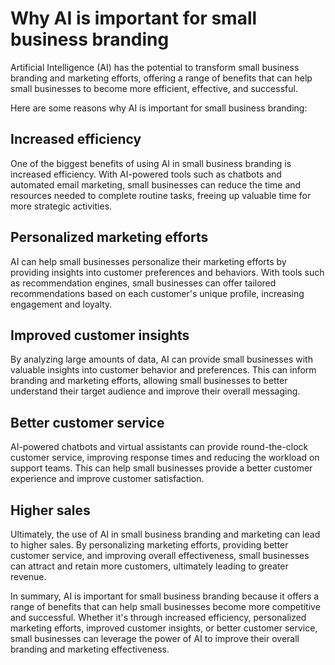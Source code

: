 Why AI is important for small business branding
=============================================================

Artificial Intelligence (AI) has the potential to transform small business branding and marketing efforts, offering a range of benefits that can help small businesses to become more efficient, effective, and successful.

Here are some reasons why AI is important for small business branding:

Increased efficiency
--------------------

One of the biggest benefits of using AI in small business branding is increased efficiency. With AI-powered tools such as chatbots and automated email marketing, small businesses can reduce the time and resources needed to complete routine tasks, freeing up valuable time for more strategic activities.

Personalized marketing efforts
------------------------------

AI can help small businesses personalize their marketing efforts by providing insights into customer preferences and behaviors. With tools such as recommendation engines, small businesses can offer tailored recommendations based on each customer's unique profile, increasing engagement and loyalty.

Improved customer insights
--------------------------

By analyzing large amounts of data, AI can provide small businesses with valuable insights into customer behavior and preferences. This can inform branding and marketing efforts, allowing small businesses to better understand their target audience and improve their overall messaging.

Better customer service
-----------------------

AI-powered chatbots and virtual assistants can provide round-the-clock customer service, improving response times and reducing the workload on support teams. This can help small businesses provide a better customer experience and improve customer satisfaction.

Higher sales
------------

Ultimately, the use of AI in small business branding and marketing can lead to higher sales. By personalizing marketing efforts, providing better customer service, and improving overall effectiveness, small businesses can attract and retain more customers, ultimately leading to greater revenue.

In summary, AI is important for small business branding because it offers a range of benefits that can help small businesses become more competitive and successful. Whether it's through increased efficiency, personalized marketing efforts, improved customer insights, or better customer service, small businesses can leverage the power of AI to improve their overall branding and marketing effectiveness.
